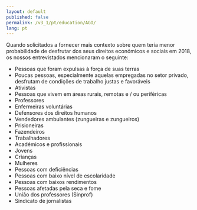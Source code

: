 ```yaml
---
layout: default
published: false
permalink: /v3_1/pt/education/AGO/
lang: pt
---
```


Quando solicitados a fornecer mais contexto sobre quem teria menor probabilidade de desfrutar dos seus direitos económicos e sociais em 2018, os nossos entrevistados mencionaram o seguinte:
-	Pessoas que foram expulsas à força de suas terras
-	Poucas pessoas, especialmente aquelas empregadas no setor privado, desfrutam de condições de trabalho justas e favoráveis
-	Ativistas
-	Pessoas que vivem em áreas rurais, remotas e / ou periféricas
-	Professores
-	Enfermeiras voluntárias
-	Defensores dos direitos humanos
-	Vendedores ambulantes (zungueiras e zungueiros)
-	Prisioneiras
-	Fazendeiros
-	Trabalhadores
-	Académicos e profissionais
-	Jovens
-	Crianças
-	Mulheres
-	Pessoas com deficiências
-	Pessoas com baixo nível de escolaridade
-	Pessoas com baixos rendimentos
-	Pessoas afetadas pela seca e fome
-	União dos professores (Sinprof)
-	Sindicato de jornalistas
